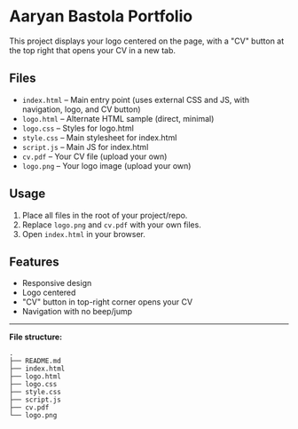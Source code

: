 # Aaryan Bastola Portfolio

This project displays your logo centered on the page, with a "CV" button at the top right that opens your CV in a new tab.

## Files

- `index.html` – Main entry point (uses external CSS and JS, with navigation, logo, and CV button)
- `logo.html` – Alternate HTML sample (direct, minimal)
- `logo.css` – Styles for logo.html
- `style.css` – Main stylesheet for index.html
- `script.js` – Main JS for index.html
- `cv.pdf` – Your CV file (upload your own)
- `logo.png` – Your logo image (upload your own)

## Usage

1. Place all files in the root of your project/repo.
2. Replace `logo.png` and `cv.pdf` with your own files.
3. Open `index.html` in your browser.

## Features

- Responsive design
- Logo centered
- "CV" button in top-right corner opens your CV
- Navigation with no beep/jump

---

**File structure:**
```
.
├── README.md
├── index.html
├── logo.html
├── logo.css
├── style.css
├── script.js
├── cv.pdf
└── logo.png
```
